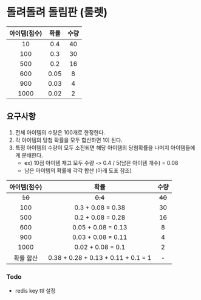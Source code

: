 # 돌려돌려 돌림판 (룰렛)

| 아이템(점수) |  확률  | 수량  |
|:-------:|:----:|:---:|
|   10    | 0.4  | 40  |
|   100   | 0.3  | 30  |
|   500   | 0.2  | 16  |
|   600   | 0.05 |  8  |
|   900   | 0.03 |  4  |
|  1000   | 0.02 |  2  |

## 요구사항

1. 전체 아이템의 수량은 100개로 한정한다.
2. 각 아이템의 당첨 확률을 모두 합산하면 1이 된다.
3. 특정 아이템의 수량이 모두 소진되면 해당 아이템의 당첨확률을 나머지 아이템들에게 분배한다.
    - ex) 10점 아이템 재고 모두 수량 -> 0.4 / 5(남은 아이템 개수) = 0.08
    - 남은 아이템의 확률에 각각 합산 (아래 도표 참조)

|  아이템(점수)   |                   확률                   |     수량     |
|:----------:|:--------------------------------------:|:----------:|
| <s> 10</s> |               <s>0.4</s>               | <s> 40</s> |
|    100     |           0.3 + 0.08 = 0.38            |     30     |
|    500     |           0.2 + 0.08 =  0.28           |     16     |
|    600     |           0.05 + 0.08 = 0.13           |     8      |
|    900     |          0.03 + 0.08 =   0.11          |     4      |
|    1000    |          0.02 + 0.08 =    0.1          |     2      |
|   확률 합산    | 0.38 + 0.28  + 0.13  + 0.11  + 0.1 = 1 |     -      |




### Todo
- redis key ttl 설정